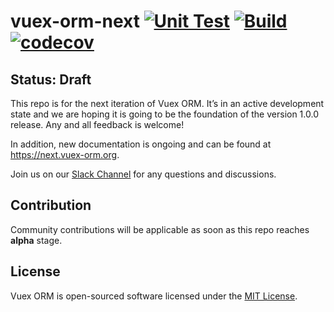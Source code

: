 # vuex-orm-next [![Unit Test](https://github.com/vuex-orm/vuex-orm-next/workflows/Unit%20Test/badge.svg)](https://github.com/vuex-orm/vuex-orm-next/actions) [![Build](https://github.com/vuex-orm/vuex-orm-next/workflows/Build/badge.svg)](https://github.com/vuex-orm/vuex-orm-next/actions) [![codecov](https://codecov.io/gh/vuex-orm/vuex-orm-next/branch/master/graph/badge.svg)](https://codecov.io/gh/vuex-orm/vuex-orm-next)

## Status: Draft

This repo is for the next iteration of Vuex ORM. It’s in an active development state and we are hoping it is going to be the foundation of the version 1.0.0 release. Any and all feedback is welcome!

In addition, new documentation is ongoing and can be found at https://next.vuex-orm.org.

Join us on our [Slack Channel](https://join.slack.com/t/vuex-orm/shared_invite/enQtNDQ0NjE3NTgyOTY2LTc1YTI2N2FjMGRlNGNmMzBkMGZlMmYxOTgzYzkzZDM2OTQ3OGExZDRkN2FmMGQ1MGJlOWM1NjU0MmRiN2VhYzQ) for any questions and discussions.

## Contribution

Community contributions will be applicable as soon as this repo reaches **alpha** stage.

## License

Vuex ORM is open-sourced software licensed under the [MIT License](./LICENSE).
